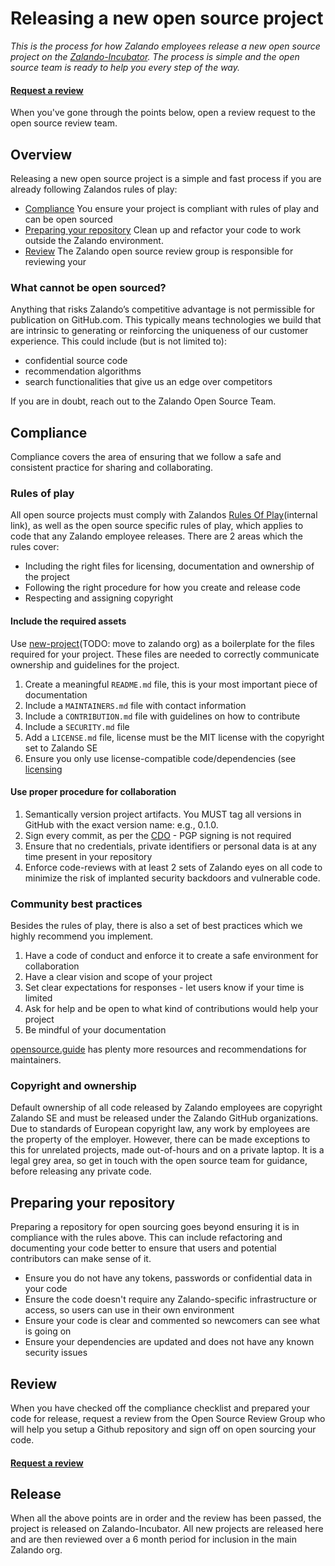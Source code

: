 # Releasing a new open source project

_This is the process for how Zalando employees release a new open source project on the [Zalando-Incubator](github.md). The process is simple and the open source team is ready to help you every step of the way._

#### [Request a review](link)

When you've gone through the points below, open a review request to the open source review team.

## Overview

Releasing a new open source project is a simple and fast process if you are already following Zalandos rules of play:

* [Compliance](#Compliance) You ensure your project is compliant with rules of play and can be open sourced
* [Preparing your repository](#Preparing-your-repository) Clean up and refactor your code to work outside the Zalando environment.
* [Review](#Review) The Zalando open source review group is responsible for reviewing your

### What cannot be open sourced?

Anything that risks Zalando’s competitive advantage is not permissible for publication on GitHub.com. This typically means technologies we build that are intrinsic to generating or reinforcing the uniqueness of our customer experience. This could include (but is not limited to):

* confidential source code
* recommendation algorithms
* search functionalities that give us an edge over competitors

If you are in doubt, reach out to the Zalando Open Source Team.

## Compliance

Compliance covers the area of ensuring that we follow a safe and consistent practice for sharing and collaborating.

### Rules of play

All open source projects must comply with Zalandos [Rules Of Play](https://rulesofplay.docs.zalando.net/)(internal link), as well as the open source specific rules of play, which applies to code that any Zalando employee releases. There are 2 areas which the rules cover:

* Including the right files for licensing, documentation and ownership of the project
* Following the right procedure for how you create and release code
* Respecting and assigning copyright

#### Include the required assets

Use [new-project](https://github.com/perploug/new-project)(TODO: move to zalando org) as a boilerplate for the files required for your project. These files are needed to correctly communicate ownership and guidelines for the project.

1.  Create a meaningful `README.md` file, this is your most important piece of documentation
2.  Include a `MAINTAINERS.md` file with contact information
3.  Include a `CONTRIBUTION.md` file with guidelines on how to contribute
4.  Include a `SECURITY.md` file
5.  Add a `LICENSE.md` file, license must be the MIT license with the copyright set to Zalando SE
6.  Ensure you only use license-compatible code/dependencies (see [licensing](../using/licensing.md)

#### Use proper procedure for collaboration

1.  Semantically version project artifacts. You MUST tag all versions in GitHub with the exact version name: e.g., 0.1.0.
2.  Sign every commit, as per the [CDO](https://developercertificate.org/) - PGP signing is not required
3.  Ensure that no credentials, private identifiers or personal data is at any time present in your repository
4.  Enforce code-reviews with at least 2 sets of Zalando eyes on all code to minimize the risk of implanted security backdoors and vulnerable code.

### Community best practices

Besides the rules of play, there is also a set of best practices which we highly recommend you implement.

1.  Have a code of conduct and enforce it to create a safe environment for collaboration
2.  Have a clear vision and scope of your project
3.  Set clear expectations for responses - let users know if your time is limited
4.  Ask for help and be open to what kind of contributions would help your project
5.  Be mindful of your documentation

[opensource.guide](https://opensource.guide/building-community/) has plenty more resources and recommendations for maintainers.

### Copyright and ownership

Default ownership of all code released by Zalando employees are copyright Zalando SE and must be released under the Zalando GitHub organizations.  
Due to standards of European copyright law, any work by employees are the property of the employer. However, there can be made exceptions to this for unrelated projects, made out-of-hours and on a private laptop.
It is a legal grey area, so get in touch with the open source team for guidance, before releasing any private code.

## Preparing your repository

Preparing a repository for open sourcing goes beyond ensuring it is in compliance with the rules above. This can include refactoring and documenting your code better to ensure that users and potential contributors can make sense of it.

* Ensure you do not have any tokens, passwords or confidential data in your code
* Ensure the code doesn't require any Zalando-specific infrastructure or access, so users can use in their own environment
* Ensure your code is clear and commented so newcomers can see what is going on
* Ensure your dependencies are updated and does not have any known security issues

## Review

When you have checked off the compliance checklist and prepared your code for release, request a review from the Open Source Review Group who will help you setup a Github repository and sign off on open sourcing your code.

#### [Request a review](link)

## Release

When all the above points are in order and the review has been passed, the project is released
on Zalando-Incubator. All new projects are released here and are then reviewed over a 6 month period for inclusion in the main Zalando org.
